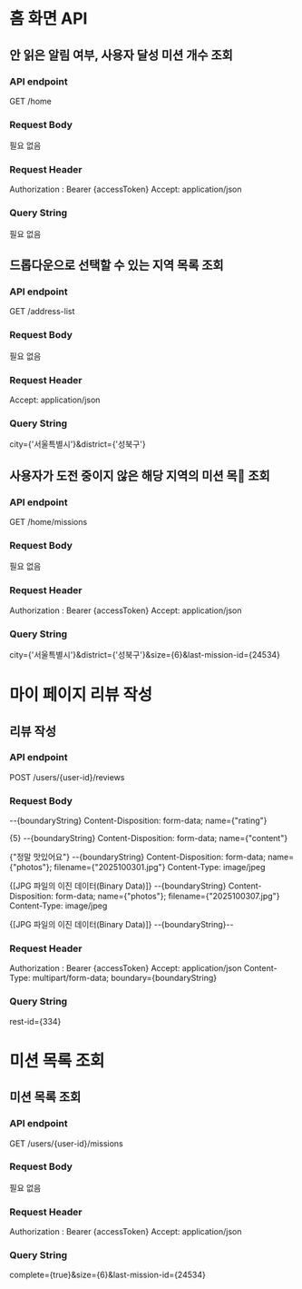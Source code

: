 # 홈 화면 API

## 안 읽은 알림 여부, 사용자 달성 미션 개수 조회

### API endpoint
GET /home

### Request Body
필요 없음

### Request Header
Authorization : Bearer {accessToken}
Accept: application/json

### Query String
필요 없음

## 드롭다운으로 선택할 수 있는 지역 목록 조회

### API endpoint
GET /address-list

### Request Body
필요 없음

### Request Header
Accept: application/json

### Query String
city={'서울특별시'}&district={'성북구'}

## 사용자가 도전 중이지 않은 해당 지역의 미션 목 조회

### API endpoint
GET /home/missions

### Request Body
필요 없음

### Request Header
Authorization : Bearer {accessToken}
Accept: application/json

### Query String
city={'서울특별시'}&district={'성북구'}&size={6}&last-mission-id={24534}

# 마이 페이지 리뷰 작성

## 리뷰 작성

### API endpoint
POST /users/{user-id}/reviews

### Request Body
--{boundaryString}
Content-Disposition: form-data; name={"rating"}

{5}
--{boundaryString}
Content-Disposition: form-data; name={"content"}

{"정말 맛있어요"}
--{boundaryString}
Content-Disposition: form-data; name={"photos"}; filename={"2025100301.jpg"}
Content-Type: image/jpeg

{[JPG 파일의 이진 데이터(Binary Data)]}
--{boundaryString}
Content-Disposition: form-data; name={"photos"}; filename={"2025100307.jpg"}
Content-Type: image/jpeg

{[JPG 파일의 이진 데이터(Binary Data)]}
--{boundaryString}--

### Request Header
Authorization : Bearer {accessToken}
Accept: application/json
Content-Type: multipart/form-data; boundary={boundaryString}

### Query String
rest-id={334}

# 미션 목록 조회

## 미션 목록 조회

### API endpoint
GET /users/{user-id}/missions

### Request Body
필요 없음

### Request Header
Authorization : Bearer {accessToken}
Accept: application/json

### Query String
complete={true}&size={6}&last-mission-id={24534}
